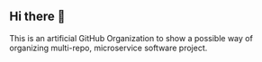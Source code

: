 ## Hi there 👋

This is an artificial GitHub Organization to show a possible way of organizing multi-repo, microservice software project.
